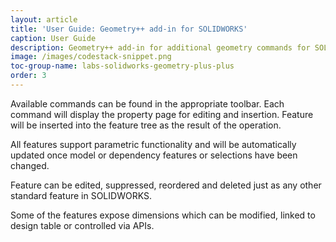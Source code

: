 ```yaml
---
layout: article
title: 'User Guide: Geometry++ add-in for SOLIDWORKS'
caption: User Guide
description: Geometry++ add-in for additional geometry commands for SOLIDWORKS usage instructions
image: /images/codestack-snippet.png
toc-group-name: labs-solidworks-geometry-plus-plus
order: 3
---
```

Available commands can be found in the appropriate toolbar. Each command will display the property page for editing and insertion. Feature will be inserted into the feature tree as the result of the operation.

All features support parametric functionality and will be automatically updated once model or dependency features or selections have been changed.

Feature can be edited, suppressed, reordered and deleted just as any other standard feature in SOLIDWORKS.

Some of the features expose dimensions which can be modified, linked to design table or controlled via APIs.